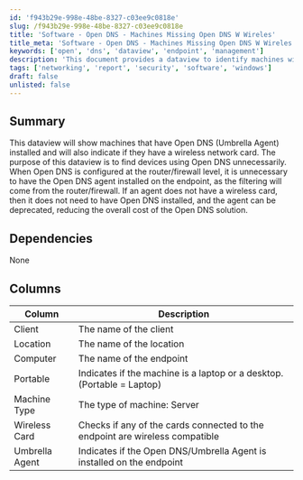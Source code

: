 ```yaml
---
id: 'f943b29e-998e-48be-8327-c03ee9c0818e'
slug: /f943b29e-998e-48be-8327-c03ee9c0818e
title: 'Software - Open DNS - Machines Missing Open DNS W Wireles'
title_meta: 'Software - Open DNS - Machines Missing Open DNS W Wireles'
keywords: ['open', 'dns', 'dataview', 'endpoint', 'management']
description: 'This document provides a dataview to identify machines with Open DNS (Umbrella Agent) installed and checks for the presence of a wireless network card. It aims to help in finding devices unnecessarily using Open DNS when configured at the router/firewall level. By identifying endpoints without wireless capabilities, organizations can reduce costs associated with the Open DNS solution.'
tags: ['networking', 'report', 'security', 'software', 'windows']
draft: false
unlisted: false
---
```


## Summary

This dataview will show machines that have Open DNS (Umbrella Agent) installed and will also indicate if they have a wireless network card. The purpose of this dataview is to find devices using Open DNS unnecessarily. When Open DNS is configured at the router/firewall level, it is unnecessary to have the Open DNS agent installed on the endpoint, as the filtering will come from the router/firewall. If an agent does not have a wireless card, then it does not need to have Open DNS installed, and the agent can be deprecated, reducing the overall cost of the Open DNS solution.

## Dependencies

None

## Columns

| Column         | Description                                                                                     |
|----------------|-------------------------------------------------------------------------------------------------|
| Client         | The name of the client                                                                          |
| Location       | The name of the location                                                                        |
| Computer       | The name of the endpoint                                                                        |
| Portable       | Indicates if the machine is a laptop or a desktop. (Portable = Laptop)                         |
| Machine Type   | The type of machine: Server | Workstation | Mac | Linux                                          |
| Wireless Card   | Checks if any of the cards connected to the endpoint are wireless compatible                   |
| Umbrella Agent | Indicates if the Open DNS/Umbrella Agent is installed on the endpoint                          |
